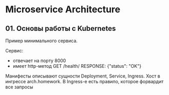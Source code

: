 # Microservice Architecture

## 01. Основы работы с Kubernetes

Пример минимального сервиса.

Сервис:

- отвечает на порту 8000
- имеет http-метод GET /health/ RESPONSE: {"status": "OK"}

Манифесты описывают сущности Deployment, Service, Ingress. Хост в ингрессе arch.homework. В Ingress-е есть правило, которое форвардит все запросы
